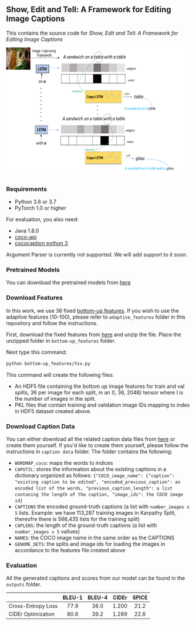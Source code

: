 ## Show, Edit and Tell: A Framework for Editing Image Captions
This contains the source code for *Show, Edit and Tell: A Framework for Editing Image Captions*

<p align="center">
  <img width="600" height="350" src="demo.png">
</p>

### Requirements
- Python 3.6 or 3.7
- PyTorch 1.0 or higher

For evaluation, you also need:
- Java 1.8.0
- [coco-api](https://github.com/cocodataset/cocoapi)
- [cococaption python 3](https://github.com/mtanti/coco-caption)


Argument Parser is currently not supported. We will add support to it soon. 

### Pretrained Models
You can download the pretrained models from [here](https://drive.google.com/drive/folders/1qyI8LD8p3qSVFC2hpVYULR8Rjr7hPBL-)

### Download Features
In this work, we use 36 fixed [bottom-up features](https://github.com/peteanderson80/bottom-up-attention). If you wish to use the adaptive features (10-100), please refer to `adaptive_features` folder in this repository and follow the instructions. 

First, download the fixed features from [here](https://imagecaption.blob.core.windows.net/imagecaption/trainval_36.zip) and unzip the file. Place the unzipped folder in `bottom-up_features` folder.  

Next type this command: 
```bash
python bottom-up_features/tsv.py
```

This command will create the following files:
<ul>
<li>An HDF5 file containing the bottom up image features for train and val splits, 36 per image for each split, in an (I, 36, 2048) tensor where I is the number of images in the split.</li>
<li>PKL files that contain training and validation image IDs mapping to index in HDF5 dataset created above.</li>
</ul>

### Download Caption Data
You can either download all the related caption data files from [here](https://drive.google.com/drive/folders/1JQx0M8fIUSdnXL-9i6-z3VF2bMBMP1LQ) or create them yourself. If you'd like to create them yourself, please follow the instructions in `caption data` folder.
The folder contains the following:
-  `WORDMAP_coco`: maps the words to indices 
- `CAPUTIL`: stores the information about the existing captions in a dictionary organized as follows: `{"COCO_image_name": {"caption": "existing caption to be edited", "encoded_previous_caption": an encoded list of the words, "previous_caption_length": a list contaning the length of the caption, "image_ids": the COCO image id}`
- `CAPTIONS` the encoded ground-truth captions (a list with `number_images x 5` lists. Example: we have 113,287 training images in Karpathy Split, thereofre there is 566,435 lists for the training split)
- `CAPLENS`: the length of the ground-truth captions (a list with `number_images x 5` vallues)
- `NAMES`: the COCO image name in the same order as the CAPTIONS
- `GENOME_DETS`: the splits and image ids for loading the images in accordance to the features file created above


### Evaluation
All the generated captions and scores from our model can be found in the `outputs` folder. 

|                   | BLEU-1  | BLEU-4  |  CIDEr  | SPICE   |
|-------------------|:-------:|:-------:|:-------:|:-------:|
|Cross-Entropy Loss |  77.9   |  38.0   |  1.200  |  21.2   |
|CIDEr Optimization |  80.6   |  39.2   |  1.289  |  22.6   |

